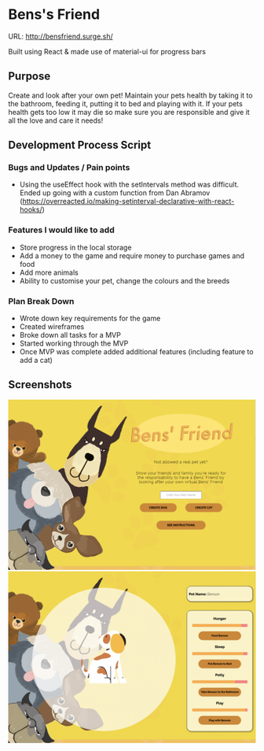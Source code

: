 # Bens's Friend

URL: http://bensfriend.surge.sh/

Built using React & made use of material-ui for progress bars

## Purpose

Create and look after your own pet! Maintain your pets health by taking it to the bathroom, feeding it, putting it to bed and playing with it. If your pets health gets too low it may die so make sure you are responsible and give it all the love and care it needs!

## Development Process Script

### Bugs and Updates / Pain points
- Using the useEffect hook with the setIntervals method was difficult. Ended up going with a custom function from Dan Abramov (https://overreacted.io/making-setinterval-declarative-with-react-hooks/)

### Features I would like to add
- Store progress in the local storage
- Add a money to the game and require money to purchase games and food
- Add more animals
- Ability to customise your pet, change the colours and the breeds

### Plan Break Down
- Wrote down key requirements for the game
- Created wireframes
- Broke down all tasks for a MVP
- Started working through the MVP
- Once MVP was complete added additional features (including feature to add a cat)

## Screenshots

![ScreenShot 1](https://github.com/stow31/bens-friend/blob/main/src/assets/home-page.png)
![ScreenShot 2](https://github.com/stow31/bens-friend/blob/main/src/assets/pet-page.png)

